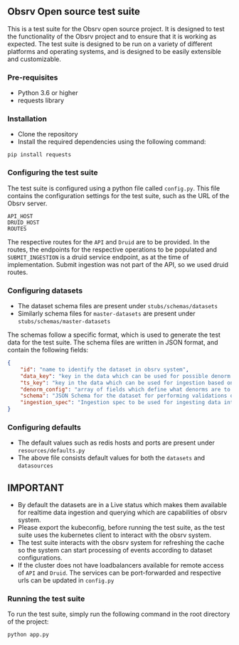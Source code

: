 ## Obsrv Open source test suite

This is a test suite for the Obsrv open source project. It is designed to test the functionality of the Obsrv project and to ensure that it is working as expected. The test suite is designed to be run on a variety of different platforms and operating systems, and is designed to be easily extensible and customizable.

### Pre-requisites
- Python 3.6 or higher
- requests library

### Installation
- Clone the repository
- Install the required dependencies using the following command:
```code
pip install requests
```

### Configuring the test suite

The test suite is configured using a python file called `config.py`. This file contains the configuration settings for the test suite, such as the URL of the Obsrv server.

```
API_HOST
DRUID_HOST
ROUTES
```
The respective routes for the `API` and `Druid` are to be provided.
In the routes, the endpoints for the respective operations to be populated and `SUBMIT_INGESTION` is a druid service endpoint, as at the time of implementation. Submit ingestion was not part of the API, so we used druid routes.

### Configuring datasets

- The dataset schema files are present under `stubs/schemas/datasets`
- Similarly schema files for `master-datasets` are present under `stubs/schemas/master-datasets`

The schemas follow a specific format, which is used to generate the test data for the test suite. The schema files are written in JSON format, and contain the following fields:

```json
{
    "id": "name to identify the dataset in obsrv system",
    "data_key": "key in the data which can be used for possible denorm operations",
    "ts_key": "key in the data which can be used for ingestion based on event occurence time",
    "denorm_config": "array of fields which define what denorms are to be done for the datasets",
    "schema": "JSON Schema for the dataset for performing validations on the data",
    "ingestion_spec": "Ingestion spec to be used for ingesting data into druid"
}
```

### Configuring defaults

- The default values such as redis hosts and ports are present under `resources/defaults.py`
- The above file consists default values for both the `datasets` and `datasources`

## IMPORTANT
- By default the datasets are in a Live status which makes them available for realtime data ingestion and querying which are capabilities of obsrv system.
- Please export the kubeconfig, before running the test suite, as the test suite uses the kubernetes client to interact with the obsrv system.
- The test suite interacts with the obsrv system for refreshing the cache so the system can start processing of events according to dataset configurations.
- If the cluster does not have loadbalancers available for remote access of `API` and `Druid`. The services can be port-forwarded and respective urls can be updated in `config.py` 

### Running the test suite
To run the test suite, simply run the following command in the root directory of the project:

```code
python app.py
```
